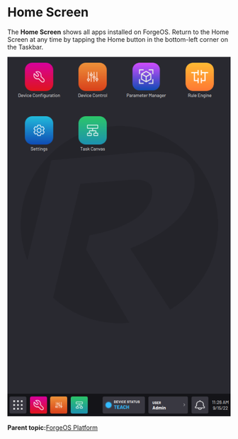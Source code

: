 # Home Screen

The **Home Screen** shows all apps installed on ForgeOS. Return to the Home Screen at any time by tapping the Home button in the bottom-left corner on the Taskbar.

![](../Images/Platform/Home.png)

**Parent topic:**[ForgeOS Platform](../Platform/PlatformOverview.md)

